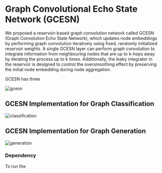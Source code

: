 # Graph Convolutional Echo State Network (GCESN)
We proposed a reservoir-based graph convolution network called GCESN (Graph Convolution Echo State Network), which updates node embeddings by performing graph convolution iteratively using fixed, randomly initialized reservoir weights. A single GCESN layer can perform graph convolution to integrate information from neighbouring nodes that are up to k-hops away by iterating the process up to k times. Additionally, the leaky integrator in the reservoir is designed to control the oversmoothing effect by preserving the initial node embedding during node aggregation.

GCESN has three 

![gcesn](images/gcesn-1layer.png)

## GCESN Implementation for Graph Classification
![classification](images/gcesn-classification.png)

## GCESN Implementation for Graph Generation 
![generation](images/gcesn-generation.png)

### Dependency
To run the

###